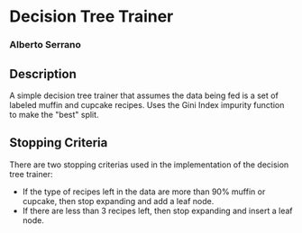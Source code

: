 # Decision Tree Trainer #

### Alberto Serrano ###

## Description ##
A simple decision tree trainer that assumes the data being fed is a set of labeled muffin and cupcake recipes. Uses the Gini Index impurity function to make the "best" split.

## Stopping Criteria ##
There are two stopping criterias used in the implementation of the decision tree trainer:
+ If the type of recipes left in the data are more than 90% muffin or cupcake, then stop expanding and add a leaf node.
+ If there are less than 3 recipes left, then stop expanding and insert a leaf node.
